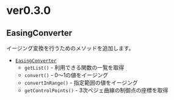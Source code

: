# ver0.3.0

## EasingConverter

イージング変換を行うためのメソッドを追加します。

- [`EasingConverter`](./../refs/EasingConverter/_.md)
    - `getList()` - 利用できる関数の一覧を取得
    - `convert()` - 0〜1の値をイージング
    - `convertInRange()` - 指定範囲の値をイージング
    - `getControlPoints()` - 3次ベジェ曲線の制御点の座標を取得
